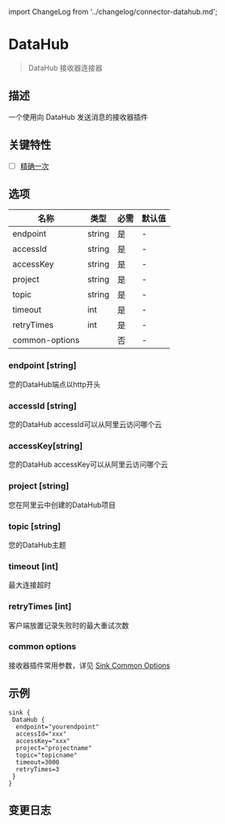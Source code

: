 import ChangeLog from '../changelog/connector-datahub.md';

# DataHub

> DataHub 接收器连接器

## 描述

一个使用向 DataHub 发送消息的接收器插件

## 关键特性

- [ ] [精确一次](../../concept/connector-v2-features.md)

## 选项

|      名称           |  类型  | 必需 | 默认值 |
|----------------|--------|----|---------------|
| endpoint       | string | 是  | -             |
| accessId       | string | 是  | -             |
| accessKey      | string | 是  | -             |
| project        | string | 是  | -             |
| topic          | string | 是  | -             |
| timeout        | int    | 是  | -             |
| retryTimes     | int    | 是  | -             |
| common-options |        | 否  | -             |

### endpoint [string]

您的DataHub端点以http开头

### accessId [string]

您的DataHub accessId可以从阿里云访问哪个云

### accessKey[string]

您的DataHub accessKey可以从阿里云访问哪个云

### project [string]

您在阿里云中创建的DataHub项目

### topic [string]

您的DataHub主题

### timeout [int]

最大连接超时

### retryTimes [int]

客户端放置记录失败时的最大重试次数

### common options

接收器插件常用参数，详见 [Sink Common Options](../sink-common-options.md) 

## 示例

```hocon
sink {
 DataHub {
  endpoint="yourendpoint"
  accessId="xxx"
  accessKey="xxx"
  project="projectname"
  topic="topicname"
  timeout=3000
  retryTimes=3
 }
}
```

## 变更日志

<ChangeLog />